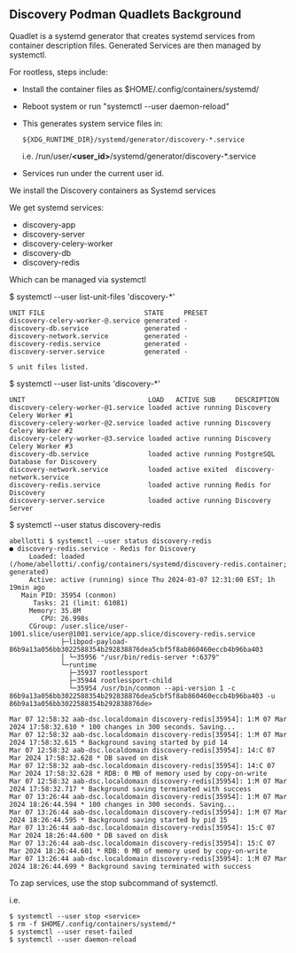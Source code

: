 
## Discovery Podman Quadlets Background

Quadlet is a systemd generator that creates systemd services from container description files.
Generated Services are then managed by systemctl.


For rootless, steps include:

  - Install the container files as $HOME/.config/containers/systemd/
  - Reboot system or run "systemctl --user daemon-reload"
  - This generates system service files in:
  
        ${XDG_RUNTIME_DIR}/systemd/generator/discovery-*.service
     i.e. /run/user/__<user_id>__/systemd/generator/discovery-*.service

  - Services run under the current user id.

We install the Discovery containers as Systemd services

We get systemd services:

  - discovery-app
  - discovery-server
  - discovery-celery-worker
  - discovery-db
  - discovery-redis

Which can be managed via systemctl

$ systemctl --user list-unit-files 'discovery-*'

```
UNIT FILE                         STATE     PRESET
discovery-celery-worker-@.service generated -     
discovery-db.service              generated -     
discovery-network.service         generated -     
discovery-redis.service           generated -     
discovery-server.service          generated -     

5 unit files listed.
```


$ systemctl --user list-units 'discovery-*'


```
UNIT                               LOAD   ACTIVE SUB     DESCRIPTION                      
discovery-celery-worker-@1.service loaded active running Discovery Celery Worker #1
discovery-celery-worker-@2.service loaded active running Discovery Celery Worker #2
discovery-celery-worker-@3.service loaded active running Discovery Celery Worker #3
discovery-db.service               loaded active running PostgreSQL Database for Discovery
discovery-network.service          loaded active exited  discovery-network.service
discovery-redis.service            loaded active running Redis for Discovery
discovery-server.service           loaded active running Discovery Server
```


$ systemctl --user status discovery-redis

```
abellotti $ systemctl --user status discovery-redis
● discovery-redis.service - Redis for Discovery
     Loaded: loaded (/home/abellotti/.config/containers/systemd/discovery-redis.container; generated)
     Active: active (running) since Thu 2024-03-07 12:31:00 EST; 1h 19min ago
   Main PID: 35954 (conmon)
      Tasks: 21 (limit: 61081)
     Memory: 35.8M
        CPU: 26.998s
     CGroup: /user.slice/user-1001.slice/user@1001.service/app.slice/discovery-redis.service
             ├─libpod-payload-86b9a13a056bb3022588354b292838876dea5cbf5f8ab860460eccb4b96ba403
             │ └─35956 "/usr/bin/redis-server *:6379"
             └─runtime
               ├─35937 rootlessport
               ├─35944 rootlessport-child
               └─35954 /usr/bin/conmon --api-version 1 -c 86b9a13a056bb3022588354b292838876dea5cbf5f8ab860460eccb4b96ba403 -u 86b9a13a056bb3022588354b292838876de>

Mar 07 12:58:32 aab-dsc.localdomain discovery-redis[35954]: 1:M 07 Mar 2024 17:58:32.610 * 100 changes in 300 seconds. Saving...
Mar 07 12:58:32 aab-dsc.localdomain discovery-redis[35954]: 1:M 07 Mar 2024 17:58:32.615 * Background saving started by pid 14
Mar 07 12:58:32 aab-dsc.localdomain discovery-redis[35954]: 14:C 07 Mar 2024 17:58:32.628 * DB saved on disk
Mar 07 12:58:32 aab-dsc.localdomain discovery-redis[35954]: 14:C 07 Mar 2024 17:58:32.628 * RDB: 0 MB of memory used by copy-on-write
Mar 07 12:58:32 aab-dsc.localdomain discovery-redis[35954]: 1:M 07 Mar 2024 17:58:32.717 * Background saving terminated with success
Mar 07 13:26:44 aab-dsc.localdomain discovery-redis[35954]: 1:M 07 Mar 2024 18:26:44.594 * 100 changes in 300 seconds. Saving...
Mar 07 13:26:44 aab-dsc.localdomain discovery-redis[35954]: 1:M 07 Mar 2024 18:26:44.595 * Background saving started by pid 15
Mar 07 13:26:44 aab-dsc.localdomain discovery-redis[35954]: 15:C 07 Mar 2024 18:26:44.600 * DB saved on disk
Mar 07 13:26:44 aab-dsc.localdomain discovery-redis[35954]: 15:C 07 Mar 2024 18:26:44.601 * RDB: 0 MB of memory used by copy-on-write
Mar 07 13:26:44 aab-dsc.localdomain discovery-redis[35954]: 1:M 07 Mar 2024 18:26:44.699 * Background saving terminated with success
```

To zap services, use the stop subcommand of systemctl.

i.e.

```
$ systemctl --user stop <service>
$ rm -f $HOME/.config/containers/systemd/*
$ systemctl --user reset-failed
$ systemctl --user daemon-reload
```

